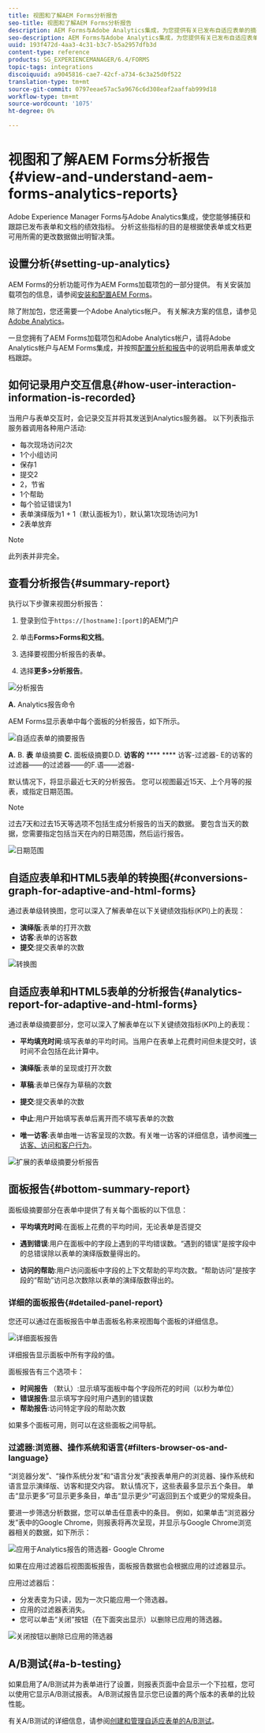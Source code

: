 ```yaml
---
title: 视图和了解AEM Forms分析报告
seo-title: 视图和了解AEM Forms分析报告
description: AEM Forms与Adobe Analytics集成，为您提供有关已发布自适应表单的摘要和详细分析。
seo-description: AEM Forms与Adobe Analytics集成，为您提供有关已发布自适应表单的摘要和详细分析。
uuid: 193f472d-4aa3-4c31-b3c7-b5a2957dfb3d
content-type: reference
products: SG_EXPERIENCEMANAGER/6.4/FORMS
topic-tags: integrations
discoiquuid: a9045816-cae7-42cf-a734-6c3a25d0f522
translation-type: tm+mt
source-git-commit: 0797eeae57ac5a9676c6d308eaf2aaffab999d18
workflow-type: tm+mt
source-wordcount: '1075'
ht-degree: 0%

---
```



# 视图和了解AEM Forms分析报告{#view-and-understand-aem-forms-analytics-reports}

Adobe Experience Manager Forms与Adobe Analytics集成，使您能够捕获和跟踪已发布表单和文档的绩效指标。 分析这些指标的目的是根据使表单或文档更可用所需的更改数据做出明智决策。

## 设置分析{#setting-up-analytics}

AEM Forms的分析功能可作为AEM Forms加载项包的一部分提供。 有关安装加载项包的信息，请参阅[安装和配置AEM Forms](/help/forms/using/installing-configuring-aem-forms-osgi.md)。

除了附加包，您还需要一个Adobe Analytics帐户。 有关解决方案的信息，请参见[Adobe Analytics](https://www.adobe.com/solutions/digital-analytics.html)。

一旦您拥有了AEM Forms加载项包和Adobe Analytics帐户，请将Adobe Analytics帐户与AEM Forms集成，并按照[配置分析和报告](/help/forms/using/configure-analytics-forms-documents.md)中的说明启用表单或文档跟踪。

## 如何记录用户交互信息{#how-user-interaction-information-is-recorded}

当用户与表单交互时，会记录交互并将其发送到Analytics服务器。 以下列表指示服务器调用各种用户活动:

* 每次现场访问2次
* 1个小组访问
* 保存1
* 提交2
* 2，节省
* 1个帮助
* 每个验证错误为1
* 表单演绎版为1 + 1（默认面板为1），默认第1次现场访问为1
* 2表单放弃

>[!NOTE]
>
>此列表并非完全。

## 查看分析报告{#summary-report}

执行以下步骤来视图分析报告：

1. 登录到位于`https://[hostname]:[port]`的AEM门户
1. 单击&#x200B;**Forms>Forms和文档**。

1. 选择要视图分析报告的表单。
1. 选择&#x200B;**更多>分析报告**。

![分析报告](assets/analyticsreport.png)

**A.** Analytics报告命令

AEM Forms显示表单中每个面板的分析报告，如下所示。

![自适应表单的摘要报告](assets/analyticsdashboard_callout.png)

**A.** B. **表** 单级摘要 **C.** 面板级摘要D.D. **访客的**  ****  **** 访客-过滤器- E的访客的过滤器——的过滤器——的F.语——滤器-

默认情况下，将显示最近七天的分析报告。 您可以视图最近15天、上个月等的报表，或指定日期范围。

>[!NOTE]
>
>过去7天和过去15天等选项不包括生成分析报告的当天的数据。 要包含当天的数据，您需要指定包括当天在内的日期范围，然后运行报告。

![日期范围](assets/date-range.png)

## 自适应表单和HTML5表单的转换图{#conversions-graph-for-adaptive-and-html-forms}

通过表单级转换图，您可以深入了解表单在以下关键绩效指标(KPI)上的表现：

* **演绎版**:表单的打开次数
* **访客**:表单的访客数
* **提交**:提交表单的次数

![转换图](assets/conversion-graph.png)

## 自适应表单和HTML5表单的分析报告{#analytics-report-for-adaptive-and-html-forms}

通过表单级摘要部分，您可以深入了解表单在以下关键绩效指标(KPI)上的表现：

* **平均填充时间**:填写表单的平均时间。当用户在表单上花费时间但未提交时，该时间不会包括在此计算中。
* **演绎版**:表单的呈现或打开次数

* **草稿**:表单已保存为草稿的次数
* **提交**:提交表单的次数
* **中止**:用户开始填写表单后离开而不填写表单的次数
* **唯一访客**:表单由唯一访客呈现的次数。有关唯一访客的详细信息，请参阅[唯一访客、访问和客户行为](https://helpx.adobe.com/analytics/kb/unique-visitors-visitor-behavior.html)。

![扩展的表单级摘要分析报告](assets/analytics-report.png)

## 面板报告{#bottom-summary-report}

面板级摘要部分在表单中提供了有关每个面板的以下信息：

* **平均填充时间**:在面板上花费的平均时间，无论表单是否提交

* **遇到错误**:用户在面板中的字段上遇到的平均错误数。“遇到的错误”是按字段中的总错误除以表单的演绎版数量得出的。

* **访问的帮助**:用户访问面板中字段的上下文帮助的平均次数。“帮助访问”是按字段的“帮助”访问总次数除以表单的演绎版数得出的。

### 详细的面板报告{#detailed-panel-report}

您还可以通过在面板报告中单击面板名称来视图每个面板的详细信息。

![详细面板报告](assets/panel-report-detailed.png)

详细报告显示面板中所有字段的值。

面板报告有三个选项卡：

* **时间报告** （默认）:显示填写面板中每个字段所花的时间（以秒为单位）
* **错误报告**:显示填写字段时用户遇到的错误数
* **帮助报告**:访问特定字段的帮助次数

如果多个面板可用，则可以在这些面板之间导航。

### 过滤器:浏览器、操作系统和语言{#filters-browser-os-and-language}

“浏览器分发”、“操作系统分发”和“语言分发”表按表单用户的浏览器、操作系统和语言显示演绎版、访客和提交内容。 默认情况下，这些表最多显示五个条目。 单击“显示更多”可显示更多条目，单击“显示更少”可返回到五个或更少的常规条目。

要进一步筛选分析数据，您可以单击任意表中的条目。 例如，如果单击“浏览器分发”表中的Google Chrome，则报表将再次呈现，并显示与Google Chrome浏览器相关的数据，如下所示：

![应用于Analytics报告的筛选器- Google Chrome  ](assets/filter.png)

如果在应用过滤器后视图面板报告，面板报告数据也会根据应用的过滤器显示。

应用过滤器后：

* 分发表变为只读，因为一次只能应用一个筛选器。
* 应用的过滤器表消失。
* 您可以单击“关闭”按钮（在下面突出显示）以删除已应用的筛选器。

![关闭按钮以删除已应用的筛选器](assets/close-filter.png)

## A/B测试{#a-b-testing}

如果启用了A/B测试并为表单进行了设置，则报表页面中会显示一个下拉框，您可以使用它显示A/B测试报表。 A/B测试报告显示您已设置的两个版本的表单的比较性能。

有关A/B测试的详细信息，请参阅[创建和管理自适应表单的A/B测试](/help/forms/using/ab-testing-adaptive-forms.md)。
